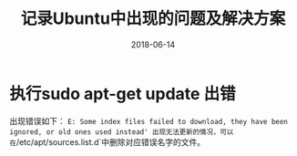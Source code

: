 ﻿---
title: 记录Ubuntu中出现的问题及解决方案
date: 2018-06-14
tags: Ubuntu
categories: 技术
---
# 执行sudo apt-get update 出错
出现错误如下：
`E: Some index files failed to download, they have been ignored, or old ones used instead'
出现无法更新的情况，可以在`/etc/apt/sources.list.d`中删除对应错误名字的文件。
